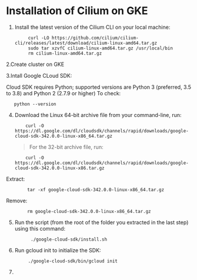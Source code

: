 # Installation of Cilium on GKE
1. Install the latest version of the Cilium CLI on your local machine:
      
            curl -LO https://github.com/cilium/cilium-cli/releases/latest/download/cilium-linux-amd64.tar.gz
            sudo tar xzvfC cilium-linux-amd64.tar.gz /usr/local/bin
            rm cilium-linux-amd64.tar.gz
      
2.Create cluster on GKE

3.Intall Google CLoud SDK:

  Cloud SDK requires Python; supported versions are Python 3 (preferred, 3.5 to 3.8) and Python 2 (2.7.9 or higher)
  To check:
      
       python --version
      
4.  Download the Linux 64-bit archive file from your command-line, run:

       
            curl -O https://dl.google.com/dl/cloudsdk/channels/rapid/downloads/google-cloud-sdk-342.0.0-linux-x86_64.tar.gz
      
    >For the 32-bit archive file, run:

            curl -O https://dl.google.com/dl/cloudsdk/channels/rapid/downloads/google-cloud-sdk-342.0.0-linux-x86.tar.gz

 Extract:
      
            tar -xf google-cloud-sdk-342.0.0-linux-x86_64.tar.gz
 
 Remove: 
         
            rm google-cloud-sdk-342.0.0-linux-x86_64.tar.gz
 
5.  Run the script (from the root of the folder you extracted in the last step) using this command:        
              
              ./google-cloud-sdk/install.sh
6. Run gcloud init to initialize the SDK:

            ./google-cloud-sdk/bin/gcloud init
7.
